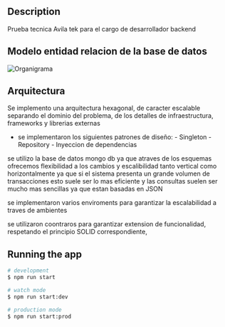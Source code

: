 
## Description
Prueba tecnica Avila tek para el cargo de desarrollador backend


## Modelo entidad relacion de la base de datos

![Organigrama](https://github.com/gamboaalejandro/avila_test/assets/46832210/9996ff1b-bcab-4bba-a112-e5b9fe138a78)

## Arquitectura

Se implemento una arquitectura hexagonal, de caracter escalable separando el dominio del problema, de los detalles de infraestructura, frameworks y librerias externas
 * se implementaron los siguientes patrones de diseño:
       - Singleton
       - Repository
       - Inyeccion de dependencias

se utilizo la base de datos mongo db ya que atraves de los esquemas ofrecemos flexibilidad a los cambios y escalibilidad tanto vertical como horizontalmente ya que 
si el sistema presenta un grande volumen de transacciones esto suele ser lo mas eficiente y las consultas suelen ser mucho mas sencillas ya que estan basadas en JSON

se implementaron varios enviroments para garantizar la escalabilidad a traves de ambientes

se utilizaron coontraros para garantizar extension de funcionalidad, respetando el principio SOLID correspondiente,


## Running the app

```bash
# development
$ npm run start

# watch mode
$ npm run start:dev

# production mode
$ npm run start:prod
```

